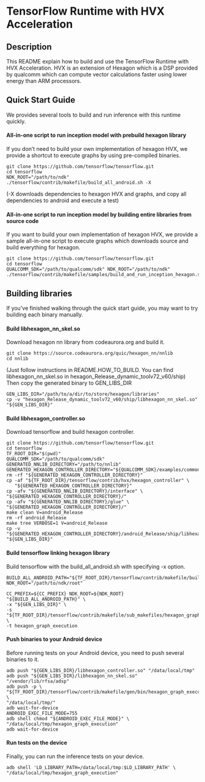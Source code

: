 # TensorFlow Runtime with HVX Acceleration

## Description

This README explain how to build and use the TensorFlow Runtime with HVX Acceleration. HVX is an extension of Hexagon which is a DSP provided by qualcomm which can compute vector calculations faster using lower energy than ARM processors.

## Quick Start Guide

We provides several tools to build and run inference with this runtime quickly.

#### All-in-one script to run inception model with prebuild hexagon library
If you don’t need to build your own implementation of hexagon HVX, we provide a shortcut to execute graphs by using pre-compiled binaries.

```
git clone https://github.com/tensorflow/tensorflow.git
cd tensorflow
NDK_ROOT="/path/to/ndk" ./tensorflow/contrib/makefile/build_all_android.sh -X
```
(-X downloads dependencies to hexagon HVX and graphs, and copy all dependencies to android and execute a test)

#### All-in-one script to run inception model by building entire libraries from source code
 If you want to build your own implementation of hexagon HVX, we provide a sample all-in-one script to execute graphs which downloads source and build everything for hexagon.

```
git clone https://github.com/tensorflow/tensorflow.git
cd tensorflow
QUALCOMM_SDK="/path/to/qualcomm/sdk" NDK_ROOT="/path/to/ndk" ./tensorflow/contrib/makefile/samples/build_and_run_inception_hexagon.sh
```

## Building libraries

If you've finished walking through the quick start guide, you may want to try building each binary manually.

#### Build libhexagon_nn_skel.so
Download hexagon nn library from codeaurora.org and build it.

```
git clone https://source.codeaurora.org/quic/hexagon_nn/nnlib
cd nnlib
```

(Just follow instructions in README.HOW_TO_BUILD. You can find libhexagon_nn_skel.so in hexagon_Release_dynamic_toolv72_v60/ship)
Then copy the generated binary to GEN_LIBS_DIR

```
GEN_LIBS_DIR="/path/to/a/dir/to/store/hexagon/libraries"
cp -v "hexagon_Release_dynamic_toolv72_v60/ship/libhexagon_nn_skel.so" "${GEN_LIBS_DIR}"
```

#### Build libhexagon_controller.so
Download tensorflow and build hexagon controller.

```
git clone https://github.com/tensorflow/tensorflow.git
cd tensorflow
TF_ROOT_DIR="$(pwd)"
QUALCOMM_SDK="/path/to/qualcomm/sdk"
GENERATED_NNLIB_DIRECTORY="/path/to/nnlib"
GENERATED_HEXAGON_CONTROLLER_DIRECTORY="${QUALCOMM_SDK}/examples/common/generated_hexagon_controller"
rm -rf "${GENERATED_HEXAGON_CONTROLLER_DIRECTORY}"
cp -af "${TF_ROOT_DIR}/tensorflow/contrib/hvx/hexagon_controller" \
   "${GENERATED_HEXAGON_CONTROLLER_DIRECTORY}"
cp -afv "${GENERATED_NNLIB_DIRECTORY}/interface" \
"${GENERATED_HEXAGON_CONTROLLER_DIRECTORY}/"
cp -afv "${GENERATED_NNLIB_DIRECTORY}/glue" \
"${GENERATED_HEXAGON_CONTROLLER_DIRECTORY}/"
make clean V=android_Release
rm -rf android_Release
make tree VERBOSE=1 V=android_Release
cp -v "${GENERATED_HEXAGON_CONTROLLER_DIRECTORY}/android_Release/ship/libhexagon_controller.so" "${GEN_LIBS_DIR}"
```

#### Build tensorflow linking hexagon library
Build tensorflow with the build_all_android.sh with specifying -x option.

```
BUILD_ALL_ANDROID_PATH="${TF_ROOT_DIR}/tensorflow/contrib/makefile/build_all_android.sh"
NDK_ROOT="/path/to/ndk/root"

CC_PREFIX=${CC_PREFIX} NDK_ROOT=${NDK_ROOT} "${BUILD_ALL_ANDROID_PATH}" \
-x "${GEN_LIBS_DIR}" \
-s "${TF_ROOT_DIR}/tensorflow/contrib/makefile/sub_makefiles/hexagon_graph_execution/Makefile.in" \
-t hexagon_graph_execution
```

#### Push binaries to your Android device

Before running tests on your Android device, you need to push several binaries to it.

```
adb push "${GEN_LIBS_DIR}/libhexagon_controller.so" "/data/local/tmp"
adb push "${GEN_LIBS_DIR}/libhexagon_nn_skel.so" "/vendor/lib/rfsa/adsp"
adb push -p \
"${TF_ROOT_DIR}/tensorflow/contrib/makefile/gen/bin/hexagon_graph_execution" \
"/data/local/tmp/"
adb wait-for-device
ANDROID_EXEC_FILE_MODE=755
adb shell chmod "${ANDROID_EXEC_FILE_MODE}" \
"/data/local/tmp/hexagon_graph_execution"
adb wait-for-device
```

#### Run tests on the device

Finally, you can run the inference tests on your device.

```
adb shell 'LD_LIBRARY_PATH=/data/local/tmp:$LD_LIBRARY_PATH' \
"/data/local/tmp/hexagon_graph_execution"
```
